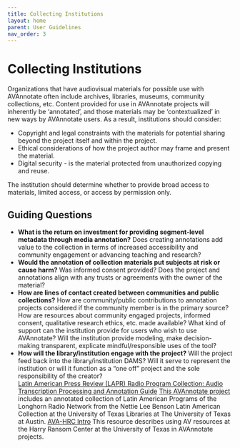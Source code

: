 ```yaml
---
title: Collecting Institutions
layout: home
parent: User Guidelines
nav_order: 3
---
```

# Collecting Institutions 
Organizations that have audiovisual materials for possible use with AVAnnotate often include archives, libraries, museums, community collections, etc. Content provided for use in AVAnnotate projects will inherently be ‘annotated’, and those materials may be ‘contextualized’ in new ways by AVAnnotate users. As a result, institutions should consider:

- Copyright and legal constraints with the materials for potential sharing beyond the project itself and within the project. 
- Ethical considerations of how the project author may frame and present the material.
- Digital security - is the material protected from unauthorized copying and reuse.

The institution should determine whether to provide broad access to materials, limited access, or access by permission only.  

## Guiding Questions
- **What is the return on investment for providing segment-level metadata through media annotation?** 
  Does creating annotations add value to the collection in terms of increased accessibility and community engagement or advancing teaching and research?  
- **Would the annotation of collection materials put subjects at risk or cause harm?**
  Was informed consent provided? Does the project and annotations align with any trusts or agreements with the owner of the material?
- **How are lines of contact created between communities and public collections?** 
  How are community/public contributions to annotation projects considered if the community member is in the primary source? How are resources about community engaged projects, informed consent, qualitative research ethics, etc. made available?
What kind of support can the institution provide for users who wish to use AVAnnotate? Will the institution provide modeling, make decision-making transparent, explicate mindful/responsible uses of the tool? 
- **How will the library/institution engage with the project?**
  Will the project feed back into the library/institution DAMS? Will it serve to represent the institution or will it function as a “one off” project and the sole responsibility of the creator?  
[Latin American Press Review (LAPR) Radio Program Collection: Audio Transcription Processing and Annotation Guide](V)
[This AVAnnotate project](https://llilasbenson.github.io/lapr/pages/957fbd39-5a56-4e7c-8771-31b4af8623c6/) includes an annotated collection of Latin American Programs of the Longhorn Radio Network from the Nettie Lee Benson Latin American Collection at the University of Texas Libraries at The University of Texas at Austin.
[AVA-HRC Intro]()
This resource describes using AV resources at the Harry Ransom Center at the University of Texas in AVAnnotate projects.  
